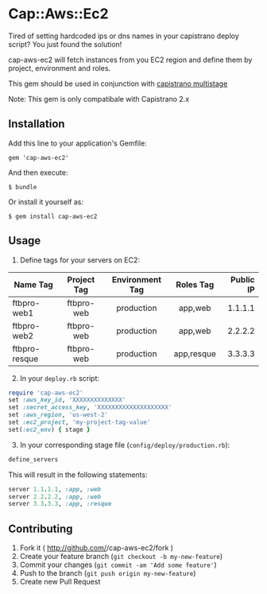 # Cap::Aws::Ec2

Tired of setting hardcoded ips or dns names in your capistrano deploy script?
You just found the solution!

cap-aws-ec2 will fetch instances from you EC2 region and define them by
project, environment and roles.

This gem should be used in conjunction with [capistrano multistage](https://github.com/capistrano/capistrano/wiki/2.x-Multistage-Extension)

Note: This gem is only compatibale with Capistrano 2.x

## Installation

Add this line to your application's Gemfile:

    gem 'cap-aws-ec2'

And then execute:

    $ bundle

Or install it yourself as:

    $ gem install cap-aws-ec2

## Usage

1. Define tags for your servers on EC2:

  | Name Tag      | Project Tag   | Environment Tag | Roles Tag       | Public IP |
  | ------------- |:-------------:|:---------------:|:---------------:| ---------:| 
  | ftbpro-web1   | ftbpro-web    | production      | app,web         | 1.1.1.1   |
  | ftbpro-web2   | ftbpro-web    | production      | app,web         | 2.2.2.2   |
  | ftbpro-resque | ftbpro-web    | production      | app,resque      | 3.3.3.3   | 

2. In your `deploy.rb` script:
  ```ruby
  require 'cap-aws-ec2'
  set :aws_key_id, 'XXXXXXXXXXXXXX'
  set :secret_access_key, 'XXXXXXXXXXXXXXXXXXXX'
  set :aws_region, 'us-west-2' 
  set :ec2_project, 'my-project-tag-value'
  set(:ec2_env) { stage }
  ```

3. In your corresponding stage file (`config/deploy/production.rb`):
  ```ruby
  define_servers
  ```

This will result in the following statements:

```ruby
server 1.1.1.1, :app, :web
server 2.2.2.2, :app, :web
server 3.3.3.3, :app, :resque
```

## Contributing

1. Fork it ( http://github.com/<my-github-username>/cap-aws-ec2/fork )
2. Create your feature branch (`git checkout -b my-new-feature`)
3. Commit your changes (`git commit -am 'Add some feature'`)
4. Push to the branch (`git push origin my-new-feature`)
5. Create new Pull Request
